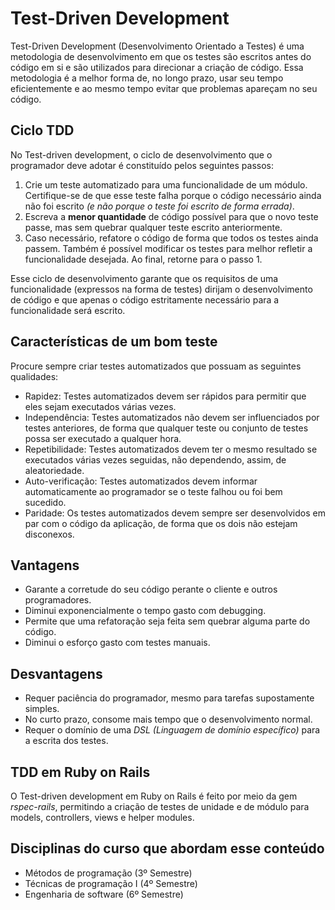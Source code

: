 # Test-Driven Development

Test-Driven Development \(Desenvolvimento Orientado a Testes\) é uma metodologia de desenvolvimento em que os testes são escritos antes do código em si e são utilizados para direcionar a criação de código. Essa metodologia é a melhor forma de, no longo prazo, usar seu tempo eficientemente e ao mesmo tempo evitar que problemas apareçam no seu código.

## Ciclo TDD

No Test-driven development, o ciclo de desenvolvimento que o programador deve adotar é constituído pelos seguintes passos:

1. Crie um teste automatizado para uma funcionalidade de um módulo. Certifique-se de que esse teste falha porque o código necessário ainda não foi escrito _\(e não porque o teste foi escrito de forma errada\)_.
2. Escreva a **menor quantidade** de código possível para que o novo teste passe, mas sem quebrar qualquer teste escrito anteriormente.
3. Caso necessário, refatore o código de forma que todos os testes ainda passem. Também é possível modificar os testes para melhor refletir a funcionalidade desejada. Ao final, retorne para o passo 1.

Esse ciclo de desenvolvimento garante que os requisitos de uma funcionalidade \(expressos na forma de testes\) dirijam o desenvolvimento de código e que apenas o código estritamente necessário para a funcionalidade será escrito.

## Características de um bom teste

Procure sempre criar testes automatizados que possuam as seguintes qualidades:

* Rapidez: Testes automatizados devem ser rápidos para permitir que eles sejam executados várias vezes.
* Independência: Testes automatizados não devem ser influenciados por testes anteriores, de forma que qualquer teste ou conjunto de testes possa ser executado a qualquer hora.
* Repetibilidade: Testes automatizados devem ter o mesmo resultado se executados várias vezes seguidas, não dependendo, assim, de aleatoriedade.
* Auto-verificação: Testes automatizados devem informar automaticamente ao programador se o teste falhou ou foi bem sucedido.
* Paridade: Os testes automatizados devem sempre ser desenvolvidos em par com o código da aplicação, de forma que os dois não estejam disconexos.

## Vantagens

* Garante a corretude do seu código perante o cliente e outros programadores.
* Diminui exponencialmente o tempo gasto com debugging.
* Permite que uma refatoração seja feita sem quebrar alguma parte do código.
* Diminui o esforço gasto com testes manuais.

## Desvantagens

* Requer paciência do programador, mesmo para tarefas supostamente simples.
* No curto prazo, consome mais tempo que o desenvolvimento normal.
* Requer o domínio de uma _DSL \(Linguagem de domínio específico\)_ para a escrita dos testes.

## TDD em Ruby on Rails

O Test-driven development em Ruby on Rails é feito por meio da gem _rspec-rails_, permitindo a criação de testes de unidade e de módulo para models, controllers, views e helper modules.

## Disciplinas do curso que abordam esse conteúdo

* Métodos de programação \(3º Semestre\)
* Técnicas de programação I \(4º Semestre\)
* Engenharia de software \(6º Semestre\)


